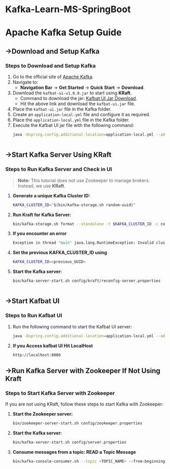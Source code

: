 # Kafka-Learn-MS-SpringBoot


# Apache Kafka Setup Guide

## **->Download and Setup Kafka**

### **Steps to Download and Setup Kafka**
1. Go to the official site of [Apache Kafka](https://kafka.apache.org/).
2. Navigate to:
    - **Navigation Bar** → **Get Started** → **Quick Start** → **Download**.
3. Download the `kafbat-ui-v1.0.0.jar` to start using **KRaft**.
    - Command to download the jar: [Kafbat UI Jar Download](https://ui.docs.kafbat.io/development/building/without-docker).
    - Hit the above link and download the `kafbat-ui.jar` file.
4. Place the `kafbat-ui.jar` file in the Kafka folder.
5. Create an `application-local.yml` file and configure it as required.
6. Place the `application-local.yml` file in the Kafka folder.
7. Execute the Kafbat UI jar file with the following command:
   ```bash
   java -Dspring.config.additional-location=application-local.yml --add-opens java.rmi/javax.rmi.ssl=ALL-UNNAMED -jar kafbat-ui-v1.0.0.jar



## **->Start Kafka Server Using KRaft**

### **Steps to Run Kafka Server and Check in UI**

> **Note:** This tutorial does not use Zookeeper to manage brokers. Instead, we use **KRaft**.

1. **Generate a unique Kafka Cluster ID:**
   ```bash
   KAFKA_CLUSTER_ID="$(bin/kafka-storage.sh random-uuid)"
2. **Run Kraft for Kafka Server:**
   ```bash
   bin/kafka-storage.sh format --standalone -t $KAFKA_CLUSTER_ID -c config/kraft/reconfig-server.properties 
3. **If you encounter an error**
   ```bash
   Exception in thread "main" java.lang.RuntimeException: Invalid cluster.id in: /tmp/kraft-combined-logs/meta.properties
4.  **Set the previous KAFKA_CLUSTER_ID using**
    ```bash
    KAFKA_CLUSTER_ID=<previous_UUID>
5. **Start the Kafka server:**
   ```bash
   bin/kafka-server-start.sh config/kraft/reconfig-server.properties



## **->Start Kafbat UI**

### **Steps to Run Kafbat UI**
1. Run the following command to start the Kafbat UI server:
   ```bash
   java -Dspring.config.additional-location=application-local.yml --add-opens java.rmi/javax.rmi.ssl=ALL-UNNAMED -jar kafbat-ui-v1.0.0.jar
2.  **If you Access kafbat UI Hit LocalHost**
    ```bash
    http://localhost:8080


## **->Run Kafka Server with Zookeeper If Not Using Kraft**

### **Steps to Start Kafka Server with Zookeeper**

If you are not using KRaft, follow these steps to start Kafka with Zookeeper:

1. **Start the Zookeeper server:**
   ```bash
   bin/zookeeper-server-start.sh config/zookeeper.properties
2. **Start the Kafka server:**
   ```bash
   bin/kafka-server-start.sh config/server.properties
3. **Consume messages from a topic: READ a Topic Message**
   ```bash
   bin/kafka-console-consumer.sh --topic <TOPIC_NAME> --from-beginning --bootstrap-server localhost:9092



